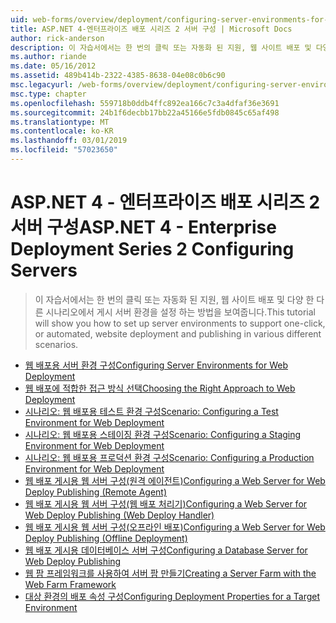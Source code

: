 ```yaml
---
uid: web-forms/overview/deployment/configuring-server-environments-for-web-deployment/index
title: ASP.NET 4-엔터프라이즈 배포 시리즈 2 서버 구성 | Microsoft Docs
author: rick-anderson
description: 이 자습서에서는 한 번의 클릭 또는 자동화 된 지원, 웹 사이트 배포 및 다양 한 다른 시나리오에는 게시 서버 환경을 설정 하는 방법을 보여 줍니다...
ms.author: riande
ms.date: 05/16/2012
ms.assetid: 489b414b-2322-4385-8638-04e08c0b6c90
msc.legacyurl: /web-forms/overview/deployment/configuring-server-environments-for-web-deployment
msc.type: chapter
ms.openlocfilehash: 559718b0ddb4ffc892ea166c7c3a4dfaf36e3691
ms.sourcegitcommit: 24b1f6decbb17bb22a45166e5fdb0845c65af498
ms.translationtype: MT
ms.contentlocale: ko-KR
ms.lasthandoff: 03/01/2019
ms.locfileid: "57023650"
---
```

<a name="aspnet-4---enterprise-deployment-series-2-configuring-servers"></a><span data-ttu-id="e40fb-103">ASP.NET 4 - 엔터프라이즈 배포 시리즈 2 서버 구성</span><span class="sxs-lookup"><span data-stu-id="e40fb-103">ASP.NET 4 - Enterprise Deployment Series 2 Configuring Servers</span></span>
====================
> <span data-ttu-id="e40fb-104">이 자습서에서는 한 번의 클릭 또는 자동화 된 지원, 웹 사이트 배포 및 다양 한 다른 시나리오에서 게시 서버 환경을 설정 하는 방법을 보여줍니다.</span><span class="sxs-lookup"><span data-stu-id="e40fb-104">This tutorial will show you how to set up server environments to support one-click, or automated, website deployment and publishing in various different scenarios.</span></span>


- [<span data-ttu-id="e40fb-105">웹 배포용 서버 환경 구성</span><span class="sxs-lookup"><span data-stu-id="e40fb-105">Configuring Server Environments for Web Deployment</span></span>](configuring-server-environments-for-web-deployment.md)
- [<span data-ttu-id="e40fb-106">웹 배포에 적합한 접근 방식 선택</span><span class="sxs-lookup"><span data-stu-id="e40fb-106">Choosing the Right Approach to Web Deployment</span></span>](choosing-the-right-approach-to-web-deployment.md)
- [<span data-ttu-id="e40fb-107">시나리오: 웹 배포용 테스트 환경 구성</span><span class="sxs-lookup"><span data-stu-id="e40fb-107">Scenario: Configuring a Test Environment for Web Deployment</span></span>](scenario-configuring-a-test-environment-for-web-deployment.md)
- [<span data-ttu-id="e40fb-108">시나리오: 웹 배포용 스테이징 환경 구성</span><span class="sxs-lookup"><span data-stu-id="e40fb-108">Scenario: Configuring a Staging Environment for Web Deployment</span></span>](scenario-configuring-a-staging-environment-for-web-deployment.md)
- [<span data-ttu-id="e40fb-109">시나리오: 웹 배포용 프로덕션 환경 구성</span><span class="sxs-lookup"><span data-stu-id="e40fb-109">Scenario: Configuring a Production Environment for Web Deployment</span></span>](scenario-configuring-a-production-environment-for-web-deployment.md)
- [<span data-ttu-id="e40fb-110">웹 배포 게시용 웹 서버 구성(원격 에이전트)</span><span class="sxs-lookup"><span data-stu-id="e40fb-110">Configuring a Web Server for Web Deploy Publishing (Remote Agent)</span></span>](configuring-a-web-server-for-web-deploy-publishing-remote-agent.md)
- [<span data-ttu-id="e40fb-111">웹 배포 게시용 웹 서버 구성(웹 배포 처리기)</span><span class="sxs-lookup"><span data-stu-id="e40fb-111">Configuring a Web Server for Web Deploy Publishing (Web Deploy Handler)</span></span>](configuring-a-web-server-for-web-deploy-publishing-web-deploy-handler.md)
- [<span data-ttu-id="e40fb-112">웹 배포 게시용 웹 서버 구성(오프라인 배포)</span><span class="sxs-lookup"><span data-stu-id="e40fb-112">Configuring a Web Server for Web Deploy Publishing (Offline Deployment)</span></span>](configuring-a-web-server-for-web-deploy-publishing-offline-deployment.md)
- [<span data-ttu-id="e40fb-113">웹 배포 게시용 데이터베이스 서버 구성</span><span class="sxs-lookup"><span data-stu-id="e40fb-113">Configuring a Database Server for Web Deploy Publishing</span></span>](configuring-a-database-server-for-web-deploy-publishing.md)
- [<span data-ttu-id="e40fb-114">웹 팜 프레임워크를 사용하여 서버 팜 만들기</span><span class="sxs-lookup"><span data-stu-id="e40fb-114">Creating a Server Farm with the Web Farm Framework</span></span>](creating-a-server-farm-with-the-web-farm-framework.md)
- [<span data-ttu-id="e40fb-115">대상 환경의 배포 속성 구성</span><span class="sxs-lookup"><span data-stu-id="e40fb-115">Configuring Deployment Properties for a Target Environment</span></span>](configuring-deployment-properties-for-a-target-environment.md)
